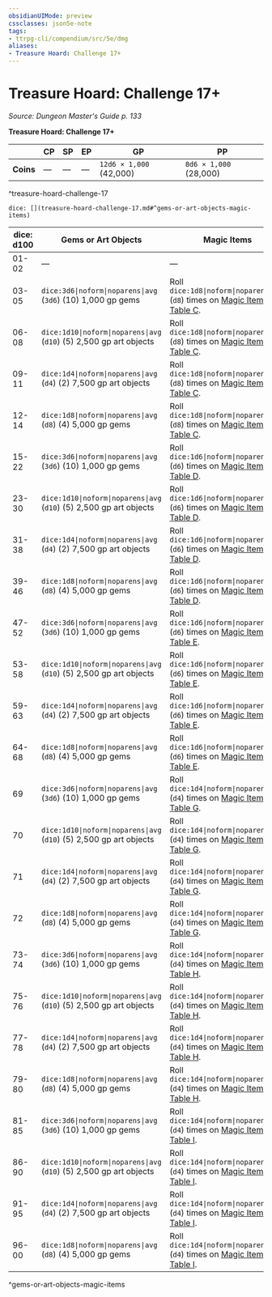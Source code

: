 ```yaml
---
obsidianUIMode: preview
cssclasses: json5e-note
tags:
- ttrpg-cli/compendium/src/5e/dmg
aliases:
- Treasure Hoard: Challenge 17+
---
```

# Treasure Hoard: Challenge 17+
*Source: Dungeon Master's Guide p. 133* 

**Treasure Hoard: Challenge 17+**

|  | CP | SP | EP | GP | PP |
|--|----|----|----|----|----|
| **Coins** | — | — | — | `12d6 × 1,000` (42,000) | `8d6 × 1,000` (28,000) |
^treasure-hoard-challenge-17

`dice: [](treasure-hoard-challenge-17.md#^gems-or-art-objects-magic-items)`

| dice: d100 | Gems or Art Objects | Magic Items |
|------------|---------------------|-------------|
| 01-02 | — | — |
| 03-05 | `dice:3d6\|noform\|noparens\|avg` (`3d6`) (10) 1,000 gp gems | Roll `dice:1d8\|noform\|noparens\|avg` (`d8`) times on [Magic Item Table C](/3-Mechanics/CLI/Compendium/tables/magic-item-table-c.md). |
| 06-08 | `dice:1d10\|noform\|noparens\|avg` (`d10`) (5) 2,500 gp art objects | Roll `dice:1d8\|noform\|noparens\|avg` (`d8`) times on [Magic Item Table C](/3-Mechanics/CLI/Compendium/tables/magic-item-table-c.md). |
| 09-11 | `dice:1d4\|noform\|noparens\|avg` (`d4`) (2) 7,500 gp art objects | Roll `dice:1d8\|noform\|noparens\|avg` (`d8`) times on [Magic Item Table C](/3-Mechanics/CLI/Compendium/tables/magic-item-table-c.md). |
| 12-14 | `dice:1d8\|noform\|noparens\|avg` (`d8`) (4) 5,000 gp gems | Roll `dice:1d8\|noform\|noparens\|avg` (`d8`) times on [Magic Item Table C](/3-Mechanics/CLI/Compendium/tables/magic-item-table-c.md). |
| 15-22 | `dice:3d6\|noform\|noparens\|avg` (`3d6`) (10) 1,000 gp gems | Roll `dice:1d6\|noform\|noparens\|avg` (`d6`) times on [Magic Item Table D](/3-Mechanics/CLI/Compendium/tables/magic-item-table-d.md). |
| 23-30 | `dice:1d10\|noform\|noparens\|avg` (`d10`) (5) 2,500 gp art objects | Roll `dice:1d6\|noform\|noparens\|avg` (`d6`) times on [Magic Item Table D](/3-Mechanics/CLI/Compendium/tables/magic-item-table-d.md). |
| 31-38 | `dice:1d4\|noform\|noparens\|avg` (`d4`) (2) 7,500 gp art objects | Roll `dice:1d6\|noform\|noparens\|avg` (`d6`) times on [Magic Item Table D](/3-Mechanics/CLI/Compendium/tables/magic-item-table-d.md). |
| 39-46 | `dice:1d8\|noform\|noparens\|avg` (`d8`) (4) 5,000 gp gems | Roll `dice:1d6\|noform\|noparens\|avg` (`d6`) times on [Magic Item Table D](/3-Mechanics/CLI/Compendium/tables/magic-item-table-d.md). |
| 47-52 | `dice:3d6\|noform\|noparens\|avg` (`3d6`) (10) 1,000 gp gems | Roll `dice:1d6\|noform\|noparens\|avg` (`d6`) times on [Magic Item Table E](/3-Mechanics/CLI/Compendium/tables/magic-item-table-e.md). |
| 53-58 | `dice:1d10\|noform\|noparens\|avg` (`d10`) (5) 2,500 gp art objects | Roll `dice:1d6\|noform\|noparens\|avg` (`d6`) times on [Magic Item Table E](/3-Mechanics/CLI/Compendium/tables/magic-item-table-e.md). |
| 59-63 | `dice:1d4\|noform\|noparens\|avg` (`d4`) (2) 7,500 gp art objects | Roll `dice:1d6\|noform\|noparens\|avg` (`d6`) times on [Magic Item Table E](/3-Mechanics/CLI/Compendium/tables/magic-item-table-e.md). |
| 64-68 | `dice:1d8\|noform\|noparens\|avg` (`d8`) (4) 5,000 gp gems | Roll `dice:1d6\|noform\|noparens\|avg` (`d6`) times on [Magic Item Table E](/3-Mechanics/CLI/Compendium/tables/magic-item-table-e.md). |
| 69 | `dice:3d6\|noform\|noparens\|avg` (`3d6`) (10) 1,000 gp gems | Roll `dice:1d4\|noform\|noparens\|avg` (`d4`) times on [Magic Item Table G](/3-Mechanics/CLI/Compendium/tables/magic-item-table-g.md). |
| 70 | `dice:1d10\|noform\|noparens\|avg` (`d10`) (5) 2,500 gp art objects | Roll `dice:1d4\|noform\|noparens\|avg` (`d4`) times on [Magic Item Table G](/3-Mechanics/CLI/Compendium/tables/magic-item-table-g.md). |
| 71 | `dice:1d4\|noform\|noparens\|avg` (`d4`) (2) 7,500 gp art objects | Roll `dice:1d4\|noform\|noparens\|avg` (`d4`) times on [Magic Item Table G](/3-Mechanics/CLI/Compendium/tables/magic-item-table-g.md). |
| 72 | `dice:1d8\|noform\|noparens\|avg` (`d8`) (4) 5,000 gp gems | Roll `dice:1d4\|noform\|noparens\|avg` (`d4`) times on [Magic Item Table G](/3-Mechanics/CLI/Compendium/tables/magic-item-table-g.md). |
| 73-74 | `dice:3d6\|noform\|noparens\|avg` (`3d6`) (10) 1,000 gp gems | Roll `dice:1d4\|noform\|noparens\|avg` (`d4`) times on [Magic Item Table H](/3-Mechanics/CLI/Compendium/tables/magic-item-table-h.md). |
| 75-76 | `dice:1d10\|noform\|noparens\|avg` (`d10`) (5) 2,500 gp art objects | Roll `dice:1d4\|noform\|noparens\|avg` (`d4`) times on [Magic Item Table H](/3-Mechanics/CLI/Compendium/tables/magic-item-table-h.md). |
| 77-78 | `dice:1d4\|noform\|noparens\|avg` (`d4`) (2) 7,500 gp art objects | Roll `dice:1d4\|noform\|noparens\|avg` (`d4`) times on [Magic Item Table H](/3-Mechanics/CLI/Compendium/tables/magic-item-table-h.md). |
| 79-80 | `dice:1d8\|noform\|noparens\|avg` (`d8`) (4) 5,000 gp gems | Roll `dice:1d4\|noform\|noparens\|avg` (`d4`) times on [Magic Item Table H](/3-Mechanics/CLI/Compendium/tables/magic-item-table-h.md). |
| 81-85 | `dice:3d6\|noform\|noparens\|avg` (`3d6`) (10) 1,000 gp gems | Roll `dice:1d4\|noform\|noparens\|avg` (`d4`) times on [Magic Item Table I](/3-Mechanics/CLI/Compendium/tables/magic-item-table-i.md). |
| 86-90 | `dice:1d10\|noform\|noparens\|avg` (`d10`) (5) 2,500 gp art objects | Roll `dice:1d4\|noform\|noparens\|avg` (`d4`) times on [Magic Item Table I](/3-Mechanics/CLI/Compendium/tables/magic-item-table-i.md). |
| 91-95 | `dice:1d4\|noform\|noparens\|avg` (`d4`) (2) 7,500 gp art objects | Roll `dice:1d4\|noform\|noparens\|avg` (`d4`) times on [Magic Item Table I](/3-Mechanics/CLI/Compendium/tables/magic-item-table-i.md). |
| 96-00 | `dice:1d8\|noform\|noparens\|avg` (`d8`) (4) 5,000 gp gems | Roll `dice:1d4\|noform\|noparens\|avg` (`d4`) times on [Magic Item Table I](/3-Mechanics/CLI/Compendium/tables/magic-item-table-i.md). |
^gems-or-art-objects-magic-items